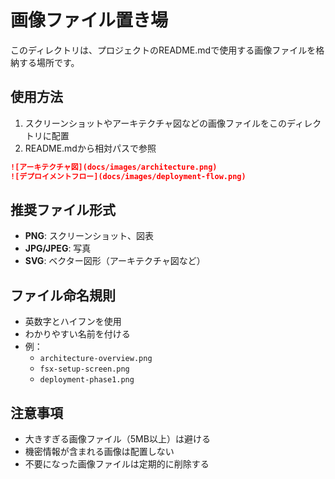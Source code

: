# 画像ファイル置き場

このディレクトリは、プロジェクトのREADME.mdで使用する画像ファイルを格納する場所です。

## 使用方法

1. スクリーンショットやアーキテクチャ図などの画像ファイルをこのディレクトリに配置
2. README.mdから相対パスで参照

```markdown
![アーキテクチャ図](docs/images/architecture.png)
![デプロイメントフロー](docs/images/deployment-flow.png)
```

## 推奨ファイル形式

- **PNG**: スクリーンショット、図表
- **JPG/JPEG**: 写真
- **SVG**: ベクター図形（アーキテクチャ図など）

## ファイル命名規則

- 英数字とハイフンを使用
- わかりやすい名前を付ける
- 例：
  - `architecture-overview.png`
  - `fsx-setup-screen.png`
  - `deployment-phase1.png`

## 注意事項

- 大きすぎる画像ファイル（5MB以上）は避ける
- 機密情報が含まれる画像は配置しない
- 不要になった画像ファイルは定期的に削除する